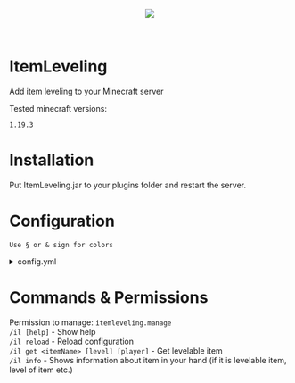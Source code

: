<p align="center">
  <img src="https://media.discordapp.net/attachments/816647374239694849/1096173566170509402/7ea67f1a91444f0a334e902ff0de68fcffa0d70ada39a3ee5e6b4b0d3255bfef95601890afd80709da39a3ee5e6b4b0d3255bfef95601890afd80709e5ee5266f6d9fbf5c0290dab5f623546.png">
</p>

<br>

# ItemLeveling

<p>Add item leveling to your Minecraft server</p>
<p>Tested minecraft versions: </p> 

`1.19.3`

# Installation

<p>Put ItemLeveling.jar to your plugins folder and restart the server.</p>

# Configuration

`Use § or & sign for colors`<br>

<details><summary>config.yml</summary>

```yml
config:
  prefix: "§e[§aItemLeveling§e] "
```

`prefix` - Prefix for commands<br>

<hr>

```yml
items:
  "some_sword":
    0:
      name: "§aNormal sword"
      lore: "§2Some normal sword..."
      item: WOODEN_SWORD
      enchantments:
        - DAMAGE_ALL:10
      unbreakable: false
      eventsToUpgrade:
        - kill 10 zombie
        - kill 1 spider
    1:
      name: "§aSuper sword!"
      lore: "§2Some super sword!"
      item: DIAMOND_SWORD
      unbreakable: true
  "pickaxe":
    0:
      name: "§aStrange pickaxe"
      lore: "§2Nothing to see here..."
      item: WOODEN_PICKAXE
      progressMessage: "{0}§aI feel power..."
      eventsToUpgrade:
        - break 10 *%ore
    1:
      name: "§aSUPER PICKAXE!"
      lore: "§2Maybe it can be better?"
      item: IRON_PICKAXE
      progressMessage: "{0}§aI feel SO MANY power..."
      enchantments:
        - DIG_SPEED:8
      eventsToUpgrade:
        - break 10 diamond_ore
    2:
      name: "§2§lMEGA SUPER DUPER PICKAXE!"
      lore: "§aIt's unbreakable!"
      item: NETHERITE_PICKAXE
      unbreakable: true
      enchantments:
        - DIG_SPEED:10
  "stick":
    0:
      name: "§aStick"
      lore: "§2Just a normal stick"
      item: STICK
      eventsToUpgrade:
        - break 5 dirt
    1:
      name: "§aSUPER STICK"
      lore: "§2Not a normal stick!"
      item: STICK
      enchantments:
        - DIG_SPEED:3
  "axe":
    0:
      name: "An axe"
      lore: "Strange axe!"
      item: DIAMOND_AXE
      eventsToUpgrade:
        - damage 40 *
    1:
      name: "Super axe!"
      lore: "Super strange axe!"
      item: NETHERITE_AXE
```

Example of an item:<br>
`some_sword` - Name of the item<br>
`0` - Level 0 of the item (first level)<br>
`name` - Name of level 0 item<br>
`lore` - Lore of level 0 item (to get multiple lines use %nl%)<br>
`enchantments` - Enchantments of level 0 item (get enchantments from https://hub.spigotmc.org/javadocs/bukkit/org/bukkit/enchantments/Enchantment.html)<br>
` - DAMAGE_ALL:10` - name of enchantment:enchantment level (in this case this is sharpness 10)<br>
`unbreakable` - If set to true then item is unbreakable<br>
`progressMessage` - Use {0} to get prefix. This message will be send to player every progress they made (break a block, kill a monster etc.)<br>
`eventsToUpgrade` - Events to upgrade item to the next level. If you don't want item of this level to be levelable, then delete eventsToUpgrade. On upgrade if there's no next level item will return to level 0.<br>

Supported events:
```java
- break     // Break a block using this item
- kill      // Kill an entity using this item
- damage    // Damage entity using this item
```

` - kill 10 zombie` - Means not else than kill 10 zombie<br>
` - kill 1 spider` - Kill 1 spider<br>
` - break 3 diamond_ore` - Break diamond ore<br>
` - break 10 *` - Break 10 ANY block<br>
` - break 10 *%_ore` - Break 10 blocks which name contains "_ore"<br>



</details>

# Commands & Permissions

Permission to manage: `itemleveling.manage`<br>
`/il [help]` - Show help<br>
`/il reload` - Reload configuration<br>
`/il get <itemName> [level] [player]` - Get levelable item<br>
`/il info` - Shows information about item in your hand (if it is levelable item, level of item etc.)<br>
